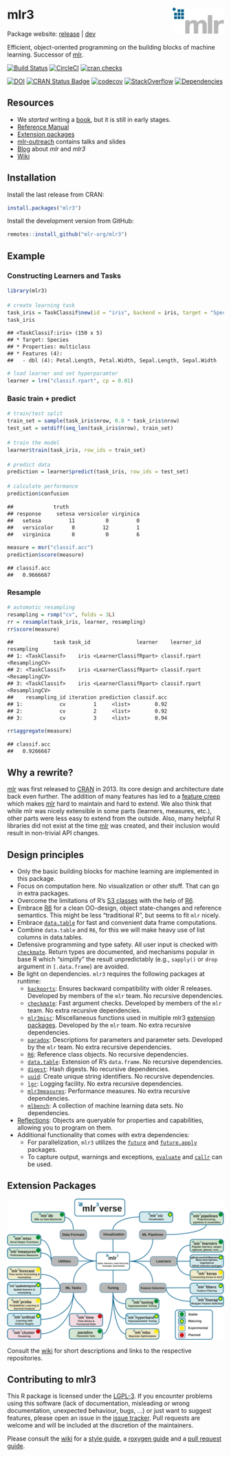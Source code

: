 
# mlr3 <img src="man/figures/logo.png" align="right" width = "120" />

Package website: [release](https://mlr3.mlr-org.com/) |
[dev](https://mlr3.mlr-org.com/dev)

Efficient, object-oriented programming on the building blocks of machine
learning. Successor of [mlr](https://github.com/mlr-org/mlr).

[![Build
Status](https://img.shields.io/travis/mlr-org/mlr3/master?label=Linux&logo=travis&style=flat-square)](https://travis-ci.org/mlr-org/mlr3)
[![CircleCI](https://img.shields.io/circleci/build/gh/mlr-org/mlr3/master?label=Linux&logo=circle&logoColor=green&style=flat-square)](https://circleci.com/gh/mlr-org/mlr3)
[![cran
checks](https://cranchecks.info/badges/worst/mlr3)](https://cran.r-project.org/web/checks/check_results_mlr3.html)

[![DOI](https://joss.theoj.org/papers/10.21105/joss.01903/status.svg)](https://doi.org/10.21105/joss.01903)
[![CRAN Status
Badge](https://www.r-pkg.org/badges/version-ago/mlr3)](https://cran.r-project.org/package=mlr3)
[![codecov](https://codecov.io/gh/mlr-org/mlr3/branch/master/graph/badge.svg)](https://codecov.io/gh/mlr-org/mlr3)
[![StackOverflow](https://img.shields.io/badge/stackoverflow-mlr3-orange.svg)](https://stackoverflow.com/questions/tagged/mlr3)
[![Dependencies](https://tinyverse.netlify.com/badge/mlr3)](https://cran.r-project.org/package=mlr3)

## Resources

  - We *started* writing a [book](https://mlr3book.mlr-org.com/), but it
    is still in early stages.
  - [Reference Manual](https://mlr3.mlr-org.com/reference/)
  - [Extension
    packages](https://github.com/mlr-org/mlr3/wiki/Extension-Packages)
  - [mlr-outreach](https://github.com/mlr-org/mlr-outreach) contains
    talks and slides
  - [Blog](https://mlr-org.com/) about *mlr* and *mlr3*
  - [Wiki](https://github.com/mlr-org/mlr3/wiki)

## Installation

Install the last release from CRAN:

``` r
install.packages("mlr3")
```

Install the development version from GitHub:

``` r
remotes::install_github("mlr-org/mlr3")
```

## Example

### Constructing Learners and Tasks

``` r
library(mlr3)

# create learning task
task_iris = TaskClassif$new(id = "iris", backend = iris, target = "Species")
task_iris
```

    ## <TaskClassif:iris> (150 x 5)
    ## * Target: Species
    ## * Properties: multiclass
    ## * Features (4):
    ##   - dbl (4): Petal.Length, Petal.Width, Sepal.Length, Sepal.Width

``` r
# load learner and set hyperparamter
learner = lrn("classif.rpart", cp = 0.01)
```

### Basic train + predict

``` r
# train/test split
train_set = sample(task_iris$nrow, 0.8 * task_iris$nrow)
test_set = setdiff(seq_len(task_iris$nrow), train_set)

# train the model
learner$train(task_iris, row_ids = train_set)

# predict data
prediction = learner$predict(task_iris, row_ids = test_set)

# calculate performance
prediction$confusion
```

    ##             truth
    ## response     setosa versicolor virginica
    ##   setosa         11          0         0
    ##   versicolor      0         12         1
    ##   virginica       0          0         6

``` r
measure = msr("classif.acc")
prediction$score(measure)
```

    ## classif.acc 
    ##   0.9666667

### Resample

``` r
# automatic resampling
resampling = rsmp("cv", folds = 3L)
rr = resample(task_iris, learner, resampling)
rr$score(measure)
```

    ##             task task_id               learner    learner_id     resampling
    ## 1: <TaskClassif>    iris <LearnerClassifRpart> classif.rpart <ResamplingCV>
    ## 2: <TaskClassif>    iris <LearnerClassifRpart> classif.rpart <ResamplingCV>
    ## 3: <TaskClassif>    iris <LearnerClassifRpart> classif.rpart <ResamplingCV>
    ##    resampling_id iteration prediction classif.acc
    ## 1:            cv         1     <list>        0.92
    ## 2:            cv         2     <list>        0.92
    ## 3:            cv         3     <list>        0.94

``` r
rr$aggregate(measure)
```

    ## classif.acc 
    ##   0.9266667

## Why a rewrite?

[mlr](https://github.com/mlr-org/mlr) was first released to
[CRAN](https://cran.r-project.org/package=mlr) in 2013. Its core design
and architecture date back even further. The addition of many features
has led to a [feature
creep](https://en.wikipedia.org/wiki/Feature_creep) which makes
[mlr](https://github.com/mlr-org/mlr) hard to maintain and hard to
extend. We also think that while mlr was nicely extensible in some parts
(learners, measures, etc.), other parts were less easy to extend from
the outside. Also, many helpful R libraries did not exist at the time
[mlr](https://github.com/mlr-org/mlr) was created, and their inclusion
would result in non-trivial API changes.

## Design principles

  - Only the basic building blocks for machine learning are implemented
    in this package.
  - Focus on computation here. No visualization or other stuff. That can
    go in extra packages.
  - Overcome the limitations of R’s [S3
    classes](https://adv-r.hadley.nz/s3.html) with the help of
    [R6](https://cran.r-project.org/package=R6).
  - Embrace [R6](https://cran.r-project.org/package=R6) for a clean
    OO-design, object state-changes and reference semantics. This might
    be less “traditional R”, but seems to fit `mlr` nicely.
  - Embrace
    [`data.table`](https://cran.r-project.org/package=data.table) for
    fast and convenient data frame computations.
  - Combine `data.table` and `R6`, for this we will make heavy use of
    list columns in data.tables.
  - Defensive programming and type safety. All user input is checked
    with [`checkmate`](https://cran.r-project.org/package=checkmate).
    Return types are documented, and mechanisms popular in base R which
    “simplify” the result unpredictably (e.g., `sapply()` or `drop`
    argument in `[.data.frame`) are avoided.
  - Be light on dependencies. `mlr3` requires the following packages at
    runtime:
      - [`backports`](https://cran.r-project.org/package=backports):
        Ensures backward compatibility with older R releases. Developed
        by members of the `mlr` team. No recursive dependencies.
      - [`checkmate`](https://cran.r-project.org/package=checkmate):
        Fast argument checks. Developed by members of the `mlr` team. No
        extra recursive dependencies.
      - [`mlr3misc`](https://cran.r-project.org/package=mlr3misc):
        Miscellaneous functions used in multiple mlr3 [extension
        packages](https://github.com/mlr-org/mlr3/wiki/Extension-Packages).
        Developed by the `mlr` team. No extra recursive dependencies.
      - [`paradox`](https://cran.r-project.org/package=paradox):
        Descriptions for parameters and parameter sets. Developed by the
        `mlr` team. No extra recursive dependencies.
      - [`R6`](https://cran.r-project.org/package=R6): Reference class
        objects. No recursive dependencies.
      - [`data.table`](https://cran.r-project.org/package=data.table):
        Extension of R’s `data.frame`. No recursive dependencies.
      - [`digest`](https://cran.r-project.org/package=digest): Hash
        digests. No recursive dependencies.
      - [`uuid`](https://cran.r-project.org/package=uuid): Create unique
        string identifiers. No recursive dependencies.
      - [`lgr`](https://cran.r-project.org/package=lgr): Logging
        facility. No extra recursive dependencies.
      - [`mlr3measures`](https://cran.r-project.org/package=mlr3measures):
        Performance measures. No extra recursive dependencies.
      - [`mlbench`](https://cran.r-project.org/package=mlbench): A
        collection of machine learning data sets. No dependencies.
  - [Reflections](https://en.wikipedia.org/wiki/Reflection_%28computer_programming%29):
    Objects are queryable for properties and capabilities, allowing you
    to program on them.
  - Additional functionality that comes with extra dependencies:
      - For parallelization, `mlr3` utilizes the
        [`future`](https://cran.r-project.org/package=future) and
        [`future.apply`](https://cran.r-project.org/package=future.apply)
        packages.
      - To capture output, warnings and exceptions,
        [`evaluate`](https://cran.r-project.org/package=evaluate) and
        [`callr`](https://cran.r-project.org/package=callr) can be used.

## Extension Packages

<a href="https://raw.githubusercontent.com/mlr-org/mlr3/master/man/figures/mlr3verse.svg?sanitize=true"><img src="man/figures/mlr3verse.svg" /></a>

Consult the
[wiki](https://github.com/mlr-org/mlr3/wiki/Extension-Packages) for
short descriptions and links to the respective repositories.

## Contributing to mlr3

This R package is licensed under the
[LGPL-3](https://www.gnu.org/licenses/lgpl-3.0.en.html). If you
encounter problems using this software (lack of documentation,
misleading or wrong documentation, unexpected behaviour, bugs, …) or
just want to suggest features, please open an issue in the [issue
tracker](https://github.com/mlr-org/mlr3/issues). Pull requests are
welcome and will be included at the discretion of the maintainers.

Please consult the [wiki](https://github.com/mlr-org/mlr3/wiki/) for a
[style guide](https://github.com/mlr-org/mlr3/wiki/Style-Guide), a
[roxygen guide](https://github.com/mlr-org/mlr3/wiki/Roxygen-Guide) and
a [pull request
guide](https://github.com/mlr-org/mlr3/wiki/PR-Guidelines).
